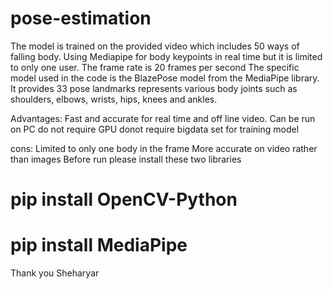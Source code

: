 # pose-estimation
The model is trained on the provided video which includes 50 ways of falling body.
Using Mediapipe for body keypoints in real time but it is limited to only one user.
The frame rate is 20 frames per second
The specific model used in the code is the BlazePose model from the MediaPipe library.
It provides 33 pose landmarks represents various body joints such as shoulders, elbows, wrists, hips, knees and ankles.

Advantages:
Fast and accurate for real time and off line video.
Can be run on PC do not require GPU
donot require bigdata set for training model

cons:
Limited to only one body in the frame
More accurate on video rather than images
Before run please install these two libraries
# pip install OpenCV-Python
# pip install MediaPipe

Thank you
Sheharyar
